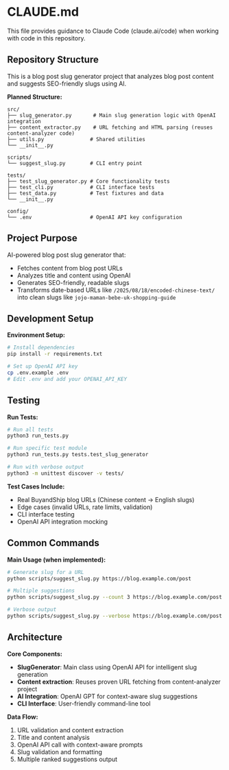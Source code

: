 # CLAUDE.md

This file provides guidance to Claude Code (claude.ai/code) when working with code in this repository.

## Repository Structure

This is a blog post slug generator project that analyzes blog post content and suggests SEO-friendly slugs using AI.

**Planned Structure:**
```
src/
├── slug_generator.py       # Main slug generation logic with OpenAI integration  
├── content_extractor.py    # URL fetching and HTML parsing (reuses content-analyzer code)
├── utils.py               # Shared utilities
└── __init__.py

scripts/
└── suggest_slug.py        # CLI entry point

tests/
├── test_slug_generator.py # Core functionality tests
├── test_cli.py            # CLI interface tests  
├── test_data.py           # Test fixtures and data
└── __init__.py

config/
└── .env                   # OpenAI API key configuration
```

## Project Purpose

AI-powered blog post slug generator that:
- Fetches content from blog post URLs
- Analyzes title and content using OpenAI
- Generates SEO-friendly, readable slugs  
- Transforms date-based URLs like `/2025/08/18/encoded-chinese-text/` into clean slugs like `jojo-maman-bebe-uk-shopping-guide`

## Development Setup

**Environment Setup:**
```bash
# Install dependencies
pip install -r requirements.txt

# Set up OpenAI API key
cp .env.example .env
# Edit .env and add your OPENAI_API_KEY
```

## Testing

**Run Tests:**
```bash
# Run all tests
python3 run_tests.py

# Run specific test module
python3 run_tests.py tests.test_slug_generator

# Run with verbose output
python3 -m unittest discover -v tests/
```

**Test Cases Include:**
- Real BuyandShip blog URLs (Chinese content → English slugs)
- Edge cases (invalid URLs, rate limits, validation)
- CLI interface testing
- OpenAI API integration mocking

## Common Commands

**Main Usage (when implemented):**
```bash
# Generate slug for a URL
python scripts/suggest_slug.py https://blog.example.com/post

# Multiple suggestions  
python scripts/suggest_slug.py --count 3 https://blog.example.com/post

# Verbose output
python scripts/suggest_slug.py --verbose https://blog.example.com/post
```

## Architecture

**Core Components:**
- **SlugGenerator**: Main class using OpenAI API for intelligent slug generation
- **Content extraction**: Reuses proven URL fetching from content-analyzer project
- **AI Integration**: OpenAI GPT for context-aware slug suggestions
- **CLI Interface**: User-friendly command-line tool

**Data Flow:**
1. URL validation and content extraction  
2. Title and content analysis
3. OpenAI API call with context-aware prompts
4. Slug validation and formatting
5. Multiple ranked suggestions output